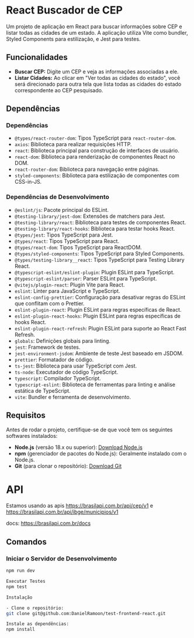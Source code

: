 # React Buscador de CEP

Um projeto de aplicação em React para buscar informações sobre CEP e listar todas as cidades de um estado. A aplicação utiliza Vite como bundler, Styled Components para estilização, e Jest para testes.

## Funcionalidades

- **Buscar CEP:** Digite um CEP e veja as informações associadas a ele.
- **Listar Cidades:** Ao clicar em "Ver todas as cidades do estado", você será direcionado para outra tela que lista todas as cidades do estado correspondente ao CEP pesquisado.

## Dependências

### Dependências

- `@types/react-router-dom`: Tipos TypeScript para `react-router-dom`.
- `axios`: Biblioteca para realizar requisições HTTP.
- `react`: Biblioteca principal para construção de interfaces de usuário.
- `react-dom`: Biblioteca para renderização de componentes React no DOM.
- `react-router-dom`: Biblioteca para navegação entre páginas.
- `styled-components`: Biblioteca para estilização de componentes com CSS-in-JS.

### Dependências de Desenvolvimento

- `@eslint/js`: Pacote principal do ESLint.
- `@testing-library/jest-dom`: Extensões de matchers para Jest.
- `@testing-library/react`: Biblioteca para testes de componentes React.
- `@testing-library/react-hooks`: Biblioteca para testar hooks React.
- `@types/jest`: Tipos TypeScript para Jest.
- `@types/react`: Tipos TypeScript para React.
- `@types/react-dom`: Tipos TypeScript para ReactDOM.
- `@types/styled-components`: Tipos TypeScript para Styled Components.
- `@types/testing-library__react`: Tipos TypeScript para Testing Library React.
- `@typescript-eslint/eslint-plugin`: Plugin ESLint para TypeScript.
- `@typescript-eslint/parser`: Parser ESLint para TypeScript.
- `@vitejs/plugin-react`: Plugin Vite para React.
- `eslint`: Linter para JavaScript e TypeScript.
- `eslint-config-prettier`: Configuração para desativar regras do ESLint que conflitam com o Prettier.
- `eslint-plugin-react`: Plugin ESLint para regras específicas de React.
- `eslint-plugin-react-hooks`: Plugin ESLint para regras específicas de hooks React.
- `eslint-plugin-react-refresh`: Plugin ESLint para suporte ao React Fast Refresh.
- `globals`: Definições globais para linting.
- `jest`: Framework de testes.
- `jest-environment-jsdom`: Ambiente de teste Jest baseado em JSDOM.
- `prettier`: Formatador de código.
- `ts-jest`: Biblioteca para usar TypeScript com Jest.
- `ts-node`: Executador de código TypeScript.
- `typescript`: Compilador TypeScript.
- `typescript-eslint`: Biblioteca de ferramentas para linting e análise estática de TypeScript.
- `vite`: Bundler e ferramenta de desenvolvimento.

## Requisitos

Antes de rodar o projeto, certifique-se de que você tem os seguintes softwares instalados:

- **Node.js** (versão 18.x ou superior): [Download Node.js](https://nodejs.org/)
- **npm** (gerenciador de pacotes do Node.js): Geralmente instalado com o Node.js.
- **Git** (para clonar o repositório): [Download Git](https://git-scm.com/)

# API

Estamos usando as apis https://brasilapi.com.br/api/cep/v1 e https://brasilapi.com.br/api/ibge/municipios/v1

docs: https://brasilapi.com.br/docs

## Comandos

### Iniciar o Servidor de Desenvolvimento

```bash
npm run dev

Executar Testes
npm test

Instalação

- Clone o repositório:
git clone git@github.com:DanielRamoon/test-frontend-react.git

Instale as dependências:
npm install
```
